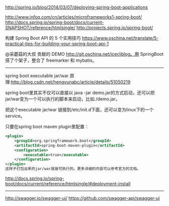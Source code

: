 http://spring.io/blog/2014/03/07/deploying-spring-boot-applications

<http://www.infoq.com/cn/articles/microframeworks1-spring-boot/>
<http://docs.spring.io/spring-boot/docs/current-SNAPSHOT/reference/htmlsingle/>
<http://projects.spring.io/spring-boot/>


构建 Spring Boot API 的 5 个实用技巧
<https://www.oschina.net/translate/5-practical-tips-for-building-your-spring-boot-api-1>

@采蘑菇的大叔 贡献的 DEMO http://git.oschina.net/icer/iblog。用 SpringBoot 搭了个架子，整合了 freemarker 和 mybatis。

---

spring boot executable jar/war 原理:<http://blog.csdn.net/hengyunabc/article/details/51050219>

spring boot里其实不仅可以直接以 java -jar demo.jar的方式启动，还可以把jar/war变为一个可以执行的脚本来启动，比如./demo.jar。

把这个executable jar/war 链接到/etc/init.d下面，还可以变为linux下的一个service。

只要在spring boot maven plugin里配置：

```xml
<plugin>
    <groupId>org.springframework.boot</groupId>
    <artifactId>spring-boot-maven-plugin</artifactId>
    <configuration>
        <executable>true</executable>
    </configuration>
</plugin>
这样子打包出来的jar/war就是可执行的。更多详细的内容可以参考官方的文档。
```
http://docs.spring.io/spring-boot/docs/current/reference/htmlsingle/#deployment-install
 
---
 <http://swagger.io/swagger-ui/>
 <https://github.com/swagger-api/swagger-ui>
 